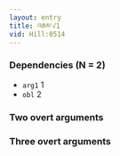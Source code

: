 ```yaml
---
layout: entry
title: འཆམ་√1
vid: Hill:0514
---
```

### Dependencies (N = 2)
* `arg1` 1
* `obl` 2


### Two overt arguments


### Three overt arguments
